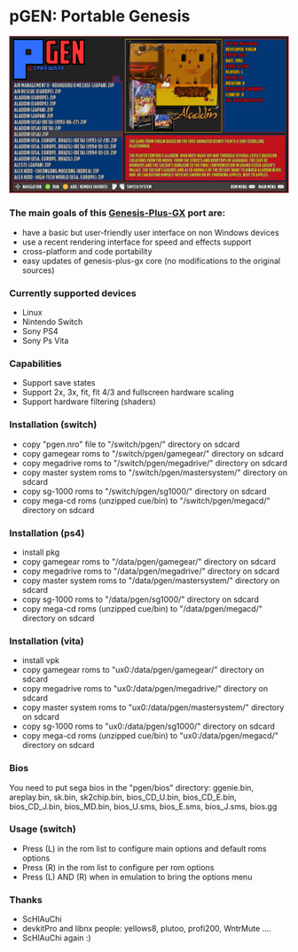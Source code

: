 pGEN: Portable Genesis
===========================

![](https://github.com/Cpasjuste/pemu/raw/master/src/cores/pgen/data/screenshot.png)

### The main goals of this [Genesis-Plus-GX](https://github.com/ekeeke/Genesis-Plus-GX) port are:
- have a basic but user-friendly user interface on non Windows devices
- use a recent rendering interface for speed and effects support
- cross-platform and code portability
- easy updates of genesis-plus-gx core (no modifications to the original sources)

### Currently supported devices
- Linux
- Nintendo Switch
- Sony PS4
- Sony Ps Vita

### Capabilities
- Support save states
- Support 2x, 3x, fit, fit 4/3 and fullscreen hardware scaling
- Support hardware filtering (shaders)

### Installation (switch)
- copy "pgen.nro" file to "/switch/pgen/" directory on sdcard
- copy gamegear roms to "/switch/pgen/gamegear/" directory on sdcard
- copy megadrive roms to "/switch/pgen/megadrive/" directory on sdcard
- copy master system roms to "/switch/pgen/mastersystem/" directory on sdcard
- copy sg-1000 roms to "/switch/pgen/sg1000/" directory on sdcard
- copy mega-cd roms (unzipped cue/bin) to "/switch/pgen/megacd/" directory on sdcard

### Installation (ps4)
- install pkg
- copy gamegear roms to "/data/pgen/gamegear/" directory on sdcard
- copy megadrive roms to "/data/pgen/megadrive/" directory on sdcard
- copy master system roms to "/data/pgen/mastersystem/" directory on sdcard
- copy sg-1000 roms to "/data/pgen/sg1000/" directory on sdcard
- copy mega-cd roms (unzipped cue/bin) to "/data/pgen/megacd/" directory on sdcard

### Installation (vita)
- install vpk
- copy gamegear roms to "ux0:/data/pgen/gamegear/" directory on sdcard
- copy megadrive roms to "ux0:/data/pgen/megadrive/" directory on sdcard
- copy master system roms to "ux0:/data/pgen/mastersystem/" directory on sdcard
- copy sg-1000 roms to "ux0:/data/pgen/sg1000/" directory on sdcard
- copy mega-cd roms (unzipped cue/bin) to "ux0:/data/pgen/megacd/" directory on sdcard

### Bios
You need to put sega bios in the "pgen/bios" directory:
ggenie.bin, areplay.bin, sk.bin, sk2chip.bin, bios_CD_U.bin, bios_CD_E.bin, bios_CD_J.bin, bios_MD.bin, bios_U.sms, bios_E.sms, bios_J.sms, bios.gg

### Usage (switch)
- Press (L) in the rom list to configure main options and default roms options
- Press (R) in the rom list to configure per rom options
- Press (L) AND (R) when in emulation to bring the options menu

### Thanks
- ScHlAuChi
- devkitPro and libnx people: yellows8, plutoo, profi200, WntrMute ....
- ScHlAuChi again :)
